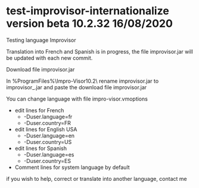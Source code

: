 # test-improvisor-internationalize version beta 10.2.32 16/08/2020
Testing language Improvisor

Translation into French and Spanish is in progress, the file improvisor.jar will be updated with each new commit.

Download file improvisor.jar

In %ProgramFiles%\Impro-Visor10.2\ rename improvisor.jar to improvisor_.jar and paste the download file improvisor.jar

You can change language with file impro-visor.vmoptions
* edit lines for French
     * -Duser.language=fr
     * -Duser.country=FR
* edit lines for English USA
    * -Duser.language=en
    * -Duser.country=US
* edit lines for Spanish
    * -Duser.language=es
    * -Duser.country=ES
* Comment lines for system language by default

if you wish to help, correct or translate into another language, contact me
